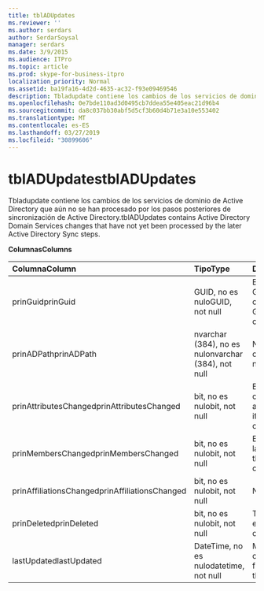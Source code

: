 ```yaml
---
title: tblADUpdates
ms.reviewer: ''
ms.author: serdars
author: SerdarSoysal
manager: serdars
ms.date: 3/9/2015
ms.audience: ITPro
ms.topic: article
ms.prod: skype-for-business-itpro
localization_priority: Normal
ms.assetid: ba19fa16-4d2d-4635-ac32-f93e09469546
description: Tbladupdate contiene los cambios de los servicios de dominio de Active Directory que aún no se han procesado por los pasos posteriores de sincronización de Active Directory.
ms.openlocfilehash: 0e7bde110ad3d0495cb7ddea55e405eac21d96b4
ms.sourcegitcommit: da8c037bb30abf5d5cf3b60d4b71e3a10e553402
ms.translationtype: MT
ms.contentlocale: es-ES
ms.lasthandoff: 03/27/2019
ms.locfileid: "30899606"
---
```

# <a name="tbladupdates"></a><span data-ttu-id="d950f-103">tblADUpdates</span><span class="sxs-lookup"><span data-stu-id="d950f-103">tblADUpdates</span></span>
 
<span data-ttu-id="d950f-104">Tbladupdate contiene los cambios de los servicios de dominio de Active Directory que aún no se han procesado por los pasos posteriores de sincronización de Active Directory.</span><span class="sxs-lookup"><span data-stu-id="d950f-104">tblADUpdates contains Active Directory Domain Services changes that have not yet been processed by the later Active Directory Sync steps.</span></span>
  
<span data-ttu-id="d950f-105">**Columnas**</span><span class="sxs-lookup"><span data-stu-id="d950f-105">**Columns**</span></span>

|<span data-ttu-id="d950f-106">**Columna**</span><span class="sxs-lookup"><span data-stu-id="d950f-106">**Column**</span></span>|<span data-ttu-id="d950f-107">**Tipo**</span><span class="sxs-lookup"><span data-stu-id="d950f-107">**Type**</span></span>|<span data-ttu-id="d950f-108">**Descripción**</span><span class="sxs-lookup"><span data-stu-id="d950f-108">**Description**</span></span>|
|:-----|:-----|:-----|
|<span data-ttu-id="d950f-109">prinGuid</span><span class="sxs-lookup"><span data-stu-id="d950f-109">prinGuid</span></span>  <br/> |<span data-ttu-id="d950f-110">GUID, no es nulo</span><span class="sxs-lookup"><span data-stu-id="d950f-110">GUID, not null</span></span>  <br/> |<span data-ttu-id="d950f-111">Entidad de seguridad el GUID del objeto que ha cambiado.</span><span class="sxs-lookup"><span data-stu-id="d950f-111">Principal GUID of the object that changed.</span></span>  <br/> |
|<span data-ttu-id="d950f-112">prinADPath</span><span class="sxs-lookup"><span data-stu-id="d950f-112">prinADPath</span></span>  <br/> |<span data-ttu-id="d950f-113">nvarchar (384), no es nulo</span><span class="sxs-lookup"><span data-stu-id="d950f-113">nvarchar (384), not null</span></span>  <br/> |<span data-ttu-id="d950f-114">Nombre distintivo del objeto.</span><span class="sxs-lookup"><span data-stu-id="d950f-114">Distinguished name of the object.</span></span>  <br/> |
|<span data-ttu-id="d950f-115">prinAttributesChanged</span><span class="sxs-lookup"><span data-stu-id="d950f-115">prinAttributesChanged</span></span>  <br/> |<span data-ttu-id="d950f-116">bit, no es nulo</span><span class="sxs-lookup"><span data-stu-id="d950f-116">bit, not null</span></span>  <br/> |<span data-ttu-id="d950f-117">Es True si se ha cambiado al menos un atributo del objeto.</span><span class="sxs-lookup"><span data-stu-id="d950f-117">True if at least one attribute of the object changed.</span></span>  <br/> |
|<span data-ttu-id="d950f-118">prinMembersChanged</span><span class="sxs-lookup"><span data-stu-id="d950f-118">prinMembersChanged</span></span>  <br/> |<span data-ttu-id="d950f-119">bit, no es nulo</span><span class="sxs-lookup"><span data-stu-id="d950f-119">bit, not null</span></span>  <br/> |<span data-ttu-id="d950f-120">Es True si ha cambiado la pertenencia.</span><span class="sxs-lookup"><span data-stu-id="d950f-120">True if the membership changed.</span></span>  <br/> |
|<span data-ttu-id="d950f-121">prinAffiliationsChanged</span><span class="sxs-lookup"><span data-stu-id="d950f-121">prinAffiliationsChanged</span></span>  <br/> |<span data-ttu-id="d950f-122">bit, no es nulo</span><span class="sxs-lookup"><span data-stu-id="d950f-122">bit, not null</span></span>  <br/> |<span data-ttu-id="d950f-123">No se usa.</span><span class="sxs-lookup"><span data-stu-id="d950f-123">Not used.</span></span>  <br/> |
|<span data-ttu-id="d950f-124">prinDeleted</span><span class="sxs-lookup"><span data-stu-id="d950f-124">prinDeleted</span></span>  <br/> |<span data-ttu-id="d950f-125">bit, no es nulo</span><span class="sxs-lookup"><span data-stu-id="d950f-125">bit, not null</span></span>  <br/> |<span data-ttu-id="d950f-126">True si el objeto se ha eliminado.</span><span class="sxs-lookup"><span data-stu-id="d950f-126">True if the object was deleted.</span></span>  <br/> |
|<span data-ttu-id="d950f-127">lastUpdated</span><span class="sxs-lookup"><span data-stu-id="d950f-127">lastUpdated</span></span>  <br/> |<span data-ttu-id="d950f-128">DateTime, no es nulo</span><span class="sxs-lookup"><span data-stu-id="d950f-128">datetime, not null</span></span>  <br/> |<span data-ttu-id="d950f-129">Marca de tiempo de cuando se insertó la fila.</span><span class="sxs-lookup"><span data-stu-id="d950f-129">Time stamp of when the row was inserted.</span></span>  <br/> |
   

